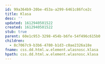 ```yaml
---
id: 99a364b9-20be-453a-a299-6461c86fce2c
title: Klasa
desc: ''
updated: 1612940501522
created: 1612940501522
stub: true
parent: 60e1c953-3298-454b-b6fe-54f496c615b0
children:
  - 8c7067c9-b3b6-4780-b1d3-c0ae2326a18e
fname: css.dd.html.w.element.wlasnosc.klasa
hpath: css.dd.html.w.element.wlasnosc.klasa
---
```



